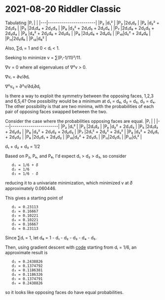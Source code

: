 2021-08-20 Riddler Classic
==========================
Tabulating
|Pᵢ |                        |
|---|------------------------|
|P₂ |d₁²                     |
|P₃ |2d₁d₂                   |
|P₄ |d₂² + 2d₁d₃             |
|P₅ |2d₁d₄ + 2d₂d₃           |
|P₆ |d₃² + 2d₁d₅ + 2d₂d₄     |
|P₇ |2d₁d₆ + 2d₂d₅ + 2d₃d₄   |
|P₈ |d₄² + 2d₂d₆ + 2d₃d₅     |
|P₉ |2d₃d₆ + 2d₄d₅           |
|P₁₀|d₅² + 2d₄d₆             |
|P₁₁|2d₅d₆                   |
|P₁₂|d₆²                     |

Also, ∑dᵢ = 1 and 0 < dᵢ < 1.

Seeking to minimize v = ∑(Pᵢ-1/11)²/11.

∇v = 0 where all eigenvalues of ∇²v > 0.

∇vᵢ = ∂v/∂dᵢ

∇²vᵢⱼ = ∂²v/∂dᵢ∂dⱼ

Is there a way to exploit the symmetry between the opposing faces, 1,2,3
and 6,5,4?  One possibility would be a minimum at d₁ = d₆, d₂ = d₅, d₃ = d₄.
The other possibility is that are two minima, with the probabilities of each
pair of opposing faces swapped between the two.

Consider the case where the probabilities opposing faces are equal.
|Pᵢ |                        |
|---|------------------------|
|P₂ |d₁²                     |
|P₃ |2d₁d₂                   |
|P₄ |d₂² + 2d₁d₃             |
|P₅ |2d₁d₃ + 2d₂d₃           |
|P₆ |d₃² + 2d₁d₂ + 2d₂d₃     |
|P₇ |2d₁² + 2d₂² + 2d₃²      |
|P₈ |d₃² + 2d₂d₁ + 2d₃d₂     |
|P₉ |2d₃d₁ + 2d₃d₂           |
|P₁₀|d₂² + 2d₃d₁             |
|P₁₁|2d₂d₁                   |
|P₁₂|d₁²                     |

d₁ + d₂ + d₃ = 1/2

Based on P₂, P₄, and P₆, I'd expect d₁ > d₂ > d₃, so consider
```
   d₁ = 1/6 + 𝛿
   d₂ = 1/6
   d₃ = 1/6 - 𝛿
```
reducing it to a univariate minimization, which minimized v at
𝛿 approximately 0.060446.

This gives a starting point of
```
   d₁ = 0.23113
   d₂ = 0.16667
   d₃ = 0.10221
   d₄ = 0.10221
   d₅ = 0.16667
   d₆ = 0.23113
```

Since ∑dᵢ = 1, let d₆ = 1 - d₁ - d₂ - d₃ - d₄ - d₅.

Then, using gradient descent with [code](20210820c.hs) starting from
dᵢ = 1/6, an approximate result is
```
   d₁ = 0.2438826
   d₂ = 0.1374792
   d₃ = 0.1186381
   d₄ = 0.1186326
   d₅ = 0.1374791
   d₆ = 0.2438826
```
so it looks like opposing faces do have equal probabilities.
